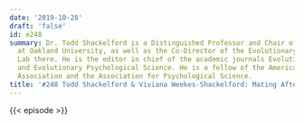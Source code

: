 ```yaml
---
date: '2019-10-28'
draft: 'false'
id: e248
summary: Dr. Todd Shackelford is a Distinguished Professor and Chair of Psychology
  at Oakland University, as well as the Co-Director of the Evolutionary Psychology
  Lab there. He is the editor in chief of the academic journals Evolutionary Psychology
  and Evolutionary Psychological Science. He is a fellow of the American Psychological
  Association and the Association for Psychological Science.
title: '#248 Todd Shackelford & Viviana Weekes-Shackelford: Mating After Children'
---
```

{{< episode >}}
